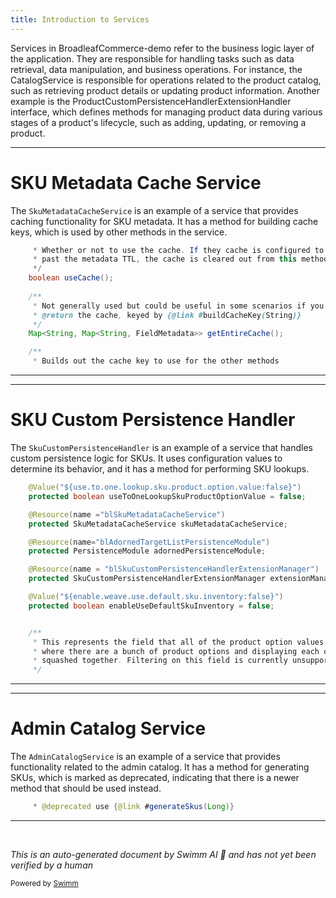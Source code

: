 ```yaml
---
title: Introduction to Services
---
```

Services in BroadleafCommerce-demo refer to the business logic layer of the application. They are responsible for handling tasks such as data retrieval, data manipulation, and business operations. For instance, the CatalogService is responsible for operations related to the product catalog, such as retrieving product details or updating product information. Another example is the ProductCustomPersistenceHandlerExtensionHandler interface, which defines methods for managing product data during various stages of a product's lifecycle, such as adding, updating, or removing a product.

<SwmSnippet path="/admin/broadleaf-admin-module/src/main/java/org/broadleafcommerce/admin/server/service/SkuMetadataCacheService.java" line="30">

---

# SKU Metadata Cache Service

The `SkuMetadataCacheService` is an example of a service that provides caching functionality for SKU metadata. It has a method for building cache keys, which is used by other methods in the service.

```java
     * Whether or not to use the cache. If they cache is configured to be used but is
     * past the metadata TTL, the cache is cleared out from this method
     */
    boolean useCache();
    
    /**
     * Not generally used but could be useful in some scenarios if you need to invalidate the entire cache
     * @return the cache, keyed by {@link #buildCacheKey(String)}
     */
    Map<String, Map<String, FieldMetadata>> getEntireCache();

    /**
     * Builds out the cache key to use for the other methods
```

---

</SwmSnippet>

<SwmSnippet path="/admin/broadleaf-admin-module/src/main/java/org/broadleafcommerce/admin/server/service/handler/SkuCustomPersistenceHandler.java" line="117">

---

# SKU Custom Persistence Handler

The `SkuCustomPersistenceHandler` is an example of a service that handles custom persistence logic for SKUs. It uses configuration values to determine its behavior, and it has a method for performing SKU lookups.

```java
    @Value("${use.to.one.lookup.sku.product.option.value:false}")
    protected boolean useToOneLookupSkuProductOptionValue = false;

    @Resource(name ="blSkuMetadataCacheService")
    protected SkuMetadataCacheService skuMetadataCacheService;

    @Resource(name="blAdornedTargetListPersistenceModule")
    protected PersistenceModule adornedPersistenceModule;

    @Resource(name = "blSkuCustomPersistenceHandlerExtensionManager")
    protected SkuCustomPersistenceHandlerExtensionManager extensionManager;

    @Value("${enable.weave.use.default.sku.inventory:false}")
    protected boolean enableUseDefaultSkuInventory = false;


    /**
     * This represents the field that all of the product option values will be stored in. This would be used in the case
     * where there are a bunch of product options and displaying each option as a grid header would have everything
     * squashed together. Filtering on this field is currently unsupported.
     */
```

---

</SwmSnippet>

<SwmSnippet path="/admin/broadleaf-admin-module/src/main/java/org/broadleafcommerce/admin/server/service/AdminCatalogService.java" line="36">

---

# Admin Catalog Service

The `AdminCatalogService` is an example of a service that provides functionality related to the admin catalog. It has a method for generating SKUs, which is marked as deprecated, indicating that there is a newer method that should be used instead.

```java
     * @deprecated use {@link #generateSkus(Long)}
```

---

</SwmSnippet>

&nbsp;

*This is an auto-generated document by Swimm AI 🌊 and has not yet been verified by a human*

<SwmMeta version="3.0.0" repo-id="Z2l0aHViJTNBJTNBQnJvYWRsZWFmQ29tbWVyY2UtZGVtbyUzQSUzQWdpbGFkbmF2b3Q=" repo-name="BroadleafCommerce-demo" doc-type="overview"><sup>Powered by [Swimm](/)</sup></SwmMeta>
